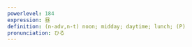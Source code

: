 ```yaml
---
powerlevel: 184
expression: 昼
definition: (n-adv,n-t) noon; midday; daytime; lunch; (P)
pronunciation: ひる
---
```

